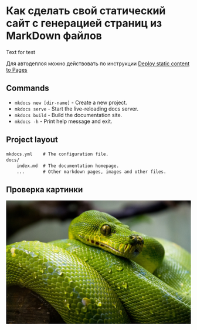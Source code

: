 # Как сделать свой статический сайт с генерацией страниц из MarkDown файлов

Text for test

Для автодеплоя можно действовать по инструкции [Deploy static content to Pages](https://github.com/asmirnov-backend/mkdocs-site/actions/runs/11074522346)

## Commands

* `mkdocs new [dir-name]` - Create a new project.
* `mkdocs serve` - Start the live-reloading docs server.
* `mkdocs build` - Build the documentation site.
* `mkdocs -h` - Print help message and exit.

## Project layout

    mkdocs.yml    # The configuration file.
    docs/
        index.md  # The documentation homepage.
        ...       # Other markdown pages, images and other files.


## Проверка картинки

![picture](./img/python.jpg)
